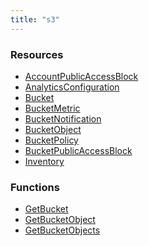 ```yaml
---
title: "s3"
---
```


<!-- WARNING: this file was generated by the Pulumi Terraform Bridge (tfgen) Tool. -->
<!-- Do not edit by hand unless you're certain you know what you are doing! -->

<style>
  table td p { margin-top: 0; margin-bottom: 0; }
</style>

<h3>Resources</h3>
<ul class="api">
    <li><a href="accountpublicaccessblock"><span class="symbol resource"></span>AccountPublicAccessBlock</a></li>
    <li><a href="analyticsconfiguration"><span class="symbol resource"></span>AnalyticsConfiguration</a></li>
    <li><a href="bucket"><span class="symbol resource"></span>Bucket</a></li>
    <li><a href="bucketmetric"><span class="symbol resource"></span>BucketMetric</a></li>
    <li><a href="bucketnotification"><span class="symbol resource"></span>BucketNotification</a></li>
    <li><a href="bucketobject"><span class="symbol resource"></span>BucketObject</a></li>
    <li><a href="bucketpolicy"><span class="symbol resource"></span>BucketPolicy</a></li>
    <li><a href="bucketpublicaccessblock"><span class="symbol resource"></span>BucketPublicAccessBlock</a></li>
    <li><a href="inventory"><span class="symbol resource"></span>Inventory</a></li>
</ul>

<h3>Functions</h3>
<ul class="api">
    <li><a href="getbucket"><span class="symbol datasource"></span>GetBucket</a></li>
    <li><a href="getbucketobject"><span class="symbol datasource"></span>GetBucketObject</a></li>
    <li><a href="getbucketobjects"><span class="symbol datasource"></span>GetBucketObjects</a></li>
</ul>

